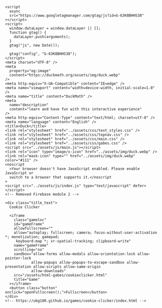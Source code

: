 <!DOCTYPE html>
<html lang="en">
  <head>
    <link rel="dns-prefetch" href="https://universal.wgplayer.com" />
    <script src="/assets/js/add.js"></script>

    <script
      async
      src="https://www.googletagmanager.com/gtag/js?id=G-63K8BHHS38"
    ></script>
    <script>
      window.dataLayer = window.dataLayer || [];
      function gtag() {
        dataLayer.push(arguments);
      }
      gtag("js", new Date());

      gtag("config", "G-63K8BHHS38");
    </script>
    <meta charset="UTF-8" />
    <meta
      property="og:image"
      content="https://duckmath.org/assets/img/duck.webp"
    />
    <meta http-equiv="X-UA-Compatible" content="IE=edge" />
    <meta name="viewport" content="width=device-width, initial-scale=1.0" />
    <meta name="title" content="DuckMath" />
    <meta
      name="description"
      content="learn and have fun with this interactive experience"
    />
    <meta http-equiv="Content-Type" content="text/html; charset=utf-8" />
    <meta name="language" content="English" />
    <title>Duck</title>
    <link rel="stylesheet" href="../assets/css/text_styles.css" />
    <link rel="stylesheet" href="../assets/css/topnav.css" />
    <link rel="stylesheet" href="../assets/css/main.css" />
    <link rel="stylesheet" href="../assets/css/gabes.css" />
    <script src="../assets/js/main.js"></script>
    <link rel="icon" type="image/x-icon" href="../assets/img/duck.webp" />
    <link rel="mask-icon" type="" href="../assets/img/duck.webp" color="#111" />
    <noscript
      >Your browser doesn't have JavaScript enabled. Please enable JavaScript or
      switch to a browser that supports it.</noscript
    >
    <script src="../assets/js/index.js" type="text/javascript" defer></script>
    <!-- Removed Firebase module 2 -->
  </head>
  <body>
    <!-- where auto would go -->

    <div class="title_text">
      Cookie Clicker

      <iframe
        class="gameloc"
        id="gameFrame"
        allowfullscreen=""
        allow="autoplay; fullscreen; camera; focus-without-user-activation *; monetization; gamepad;
         keyboard-map *; xr-spatial-tracking; clipboard-write"
        name="gameFrame"
        scrolling="no"
        sandbox="allow-forms allow-modals allow-orientation-lock allow-pointer-lock
                allow-popups allow-popups-to-escape-sandbox allow-presentation allow-scripts allow-same-origin
                allow-downloads"
        src="/assets/html-gabes/cookieclicker.html"
        title="Game"
      ></iframe>
      <button class="button" onclick="openFullscreen();">Fullscreen</button>
    </div>
    <!-- https://ubg100.github.io/games/cookie-clicker/index.html -->
  </body>
</html>
